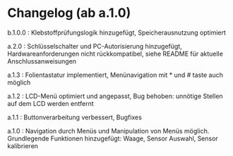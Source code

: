 # Changelog (ab a.1.0)

b.1.0.0 : Klebstoffprüfungslogik hinzugefügt, Speicherausnutzung optimiert

a.2.0 : Schlüsselschalter und PC-Autorisierung hinzugefügt, Hardwareanforderungen nicht rückkompatibel, siehe README für aktuelle Anschlussanweisungen

a.1.3 : Folientastatur implementiert, Menünavigation mit * und # taste auch möglich

a.1.2 : LCD-Menü optimiert und angepasst, Bug behoben: unnötige Stellen auf dem LCD werden entfernt

a.1.1 : Buttonverarbeitung verbessert, Bugfixes

a.1.0 : Navigation durch Menüs und Manipulation von Menüs möglich. Grundlegende Funktionen hinzugefügt: Waage, Sensor Auswahl, Sensor kalibrieren

